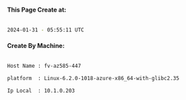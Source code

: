 
   
#### This Page Create at:

```bash

2024-01-31 - 05:55:11 UTC

```

#### Create By Machine:

```bash

Host Name : fv-az585-447

platform  : Linux-6.2.0-1018-azure-x86_64-with-glibc2.35

Ip Local  : 10.1.0.203

```


